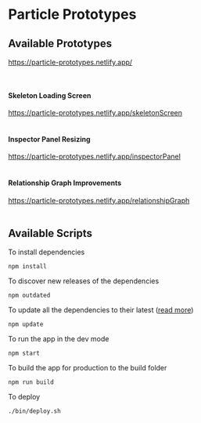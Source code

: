 # Particle Prototypes

## Available Prototypes

https://particle-prototypes.netlify.app/

<br/>

#### Skeleton Loading Screen

https://particle-prototypes.netlify.app/skeletonScreen
<br/><br/>

#### Inspector Panel Resizing

https://particle-prototypes.netlify.app/inspectorPanel
<br/><br/>

#### Relationship Graph Improvements

https://particle-prototypes.netlify.app/relationshipGraph
<br/><br/>

## Available Scripts

To install dependencies

```
npm install
```

To discover new releases of the dependencies

```
npm outdated
```

To update all the dependencies to their latest ([<ins>read more</ins>](https://nodejs.dev/learn/update-all-the-nodejs-dependencies-to-their-latest-version))

```
npm update
```

To run the app in the dev mode

```
npm start
```

To build the app for production to the build folder

```
npm run build
```

To deploy

```
./bin/deploy.sh
```

<br/><br/>
